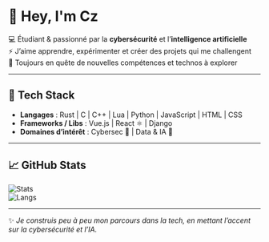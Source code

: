 # 👋 Hey, I'm Cz

💻 Étudiant & passionné par la **cybersécurité** et l’**intelligence artificielle**  
⚡ J’aime apprendre, expérimenter et créer des projets qui me challengent  
🌱 Toujours en quête de nouvelles compétences et technos à explorer  

---

## 🚀 Tech Stack
- **Langages** : Rust  | C | C++ | Lua | Python | JavaScript | HTML | CSS  
- **Frameworks / Libs** : Vue.js | React ⚛️ | Django  
- **Domaines d’intérêt** : Cybersec 🔐 | Data & IA 🤖  

---

## 📈 GitHub Stats
![Stats](https://github-readme-stats.vercel.app/api?username=Czp-dev&show_icons=true&hide_border=true&theme=tokyonight)  
![Langs](https://github-readme-stats.vercel.app/api/top-langs/?username=Czp-dev&layout=compact&hide_border=true&theme=tokyonight)

---

✨ *Je construis peu à peu mon parcours dans la tech, en mettant l’accent sur la cybersécurité et l’IA.*
